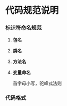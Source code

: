 # 代码规范说明

### 标识符命名规范

1. **包名**
    

2. **类名**
    

3. **方法名**
    

4. **变量命名**

    首字母小写，驼峰式法则


### 代码格式





